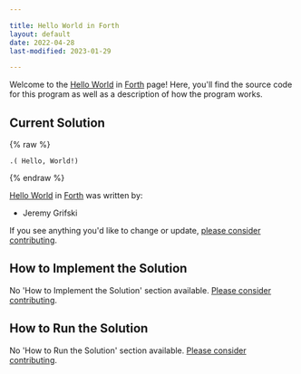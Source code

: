 ```yaml
---

title: Hello World in Forth
layout: default
date: 2022-04-28
last-modified: 2023-01-29

---
```


Welcome to the [Hello World](https://sampleprograms.io/projects/hello-world) in [Forth](https://sampleprograms.io/languages/forth) page! Here, you'll find the source code for this program as well as a description of how the program works.

## Current Solution

{% raw %}

```forth
.( Hello, World!)
```

{% endraw %}

[Hello World](https://sampleprograms.io/projects/hello-world) in [Forth](https://sampleprograms.io/languages/forth) was written by:

- Jeremy Grifski

If you see anything you'd like to change or update, [please consider contributing](https://github.com/TheRenegadeCoder/sample-programs).

## How to Implement the Solution

No 'How to Implement the Solution' section available. [Please consider contributing](https://github.com/TheRenegadeCoder/sample-programs-website).

## How to Run the Solution

No 'How to Run the Solution' section available. [Please consider contributing](https://github.com/TheRenegadeCoder/sample-programs-website).